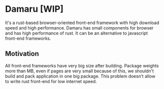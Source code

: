# Damaru [WIP]

It's a rust-based browser-oriented front-end framework with high download speed and high performance.
Damaru has small components for browser and has high performance of rust. 
It can be an alternative to javascript front-end frameworks.


## Motivation

All front-end frameworks have very big size after building. Package weights more than MB, even if pages are very small
because of this, we shouldn't build and pack application in one big package. This problem doesn't allow to write rust 
front-end for low internet speed.
